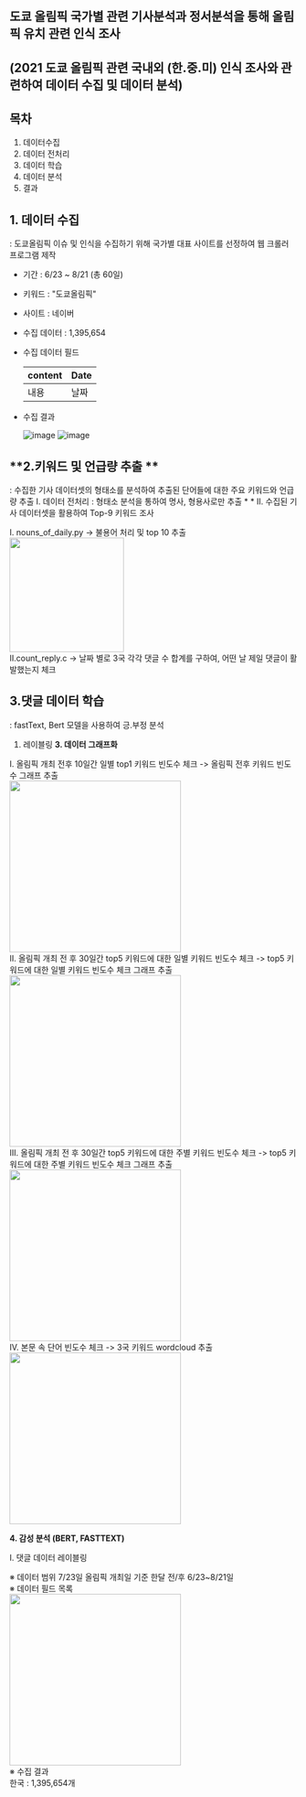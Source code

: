 # 

도쿄 올림픽 국가별 관련 기사분석과 정서분석을 통해 올림픽 유치 관련 인식 조사 
----------------------------------------------------------------------------

(2021 도쿄 올림픽 관련 국내외 (한.중.미) 인식 조사와 관련하여 데이터 수집 및 데이터 분석)<br>
---

**목차**<br>
---

1. 데이터수집
2. 데이터 전처리
3. 데이터 학습
4. 데이터 분석
5. 결과

**1. 데이터 수집** <br>
---
: 도쿄올림픽 이슈 및 인식을 수집하기 위해 국가별 대표 사이트를 선정하여 웹 크롤러 프로그램 제작

* 기간 : 6/23 ~ 8/21 (총 60일)
* 키워드 : "도쿄올림픽" 
* 사이트 : 네이버
* 수집 데이터 : 1,395,654
* 수집 데이터 필드

   | content | Date |
   |---|---|
   | 내용 | 날짜 |
  
* 수집 결과

   ![image](https://user-images.githubusercontent.com/75667075/176151348-cfc3e12a-35e4-4e5e-8579-7abd12a0077d.png)
   ![image](https://user-images.githubusercontent.com/75667075/176151367-3cf6a5aa-553f-4307-8a61-97871feb4dea.png)


**2.키워드 및 언급량 추출 **<br>
---
: 수집한 기사 데이터셋의 형태소를 분석하여 추출된 단어들에 대한 주요 키워드와 언급량 추출
   Ⅰ. 데이터 전처리 : 형태소 분석을 통하여 명사, 형용사로만 추출 
      * 
      * 
   Ⅱ. 수집된 기사 데이터셋을 활용하여 Top-9 키워드 조사 
   

Ⅰ. nouns_of_daily.py -> 불용어 처리 및 top 10 추출<br>
   <img src= "https://user-images.githubusercontent.com/87688936/169702159-6ddd80be-289b-4828-82d2-95ce2d6c66ae.png" width="200" height="200"><br>
Ⅱ.count_reply.c -> 날짜 별로 3국 각각 댓글 수 합계를 구하여, 어떤 날 제일 댓글이 활발했는지 체크<br>


**3.댓글 데이터 학습**<br>
---
: fastText, Bert 모델을 사용하여 긍.부정 분석

   1. 레이블링
**3. 데이터 그래프화**<br>

Ⅰ. 올림픽 개최 전후 10일간 일별 top1 키워드 빈도수 체크 -> 올림픽 전후 키워드 빈도수 그래프 추출<br>
<img src= "https://user-images.githubusercontent.com/87688936/169703367-45380860-8b6e-499f-8cd7-4c307a1898ad.png" width="300"><br>
Ⅱ. 올림픽 개최 전 후 30일간 top5 키워드에 대한 일별 키워드 빈도수 체크 -> top5 키워드에 대한 일별 키워드 빈도수 체크 그래프 추출<br>
<img src= "https://user-images.githubusercontent.com/87688936/169703385-65e39ad2-b770-491e-96be-6571a5ad3208.png" width="300"><br>
Ⅲ. 올림픽 개최 전 후 30일간 top5 키워드에 대한 주별 키워드 빈도수 체크 -> top5 키워드에 대한 주별 키워드 빈도수 체크 그래프 추출<br>
<img src= "https://user-images.githubusercontent.com/87688936/169703400-f2a2c0ac-a222-4212-bed9-052493423cee.png" width="300"><br>
Ⅳ. 본문 속 단어 빈도수 체크 -> 3국 키워드 wordcloud 추출<br>
<img src= "https://user-images.githubusercontent.com/87688936/169703414-4175ef0d-213f-41d8-9606-8aa1dd7ba2cb.png" width="300"><br>

**4. 감성 분석 (BERT, FASTTEXT)**

Ⅰ. 댓글 데이터 레이블링 



※ 데이터 범위
 7/23일 올림픽 개최일 기준 한달 전/후 6/23~8/21일 <br>
※ 데이터 필드 목록<br>
<img src= "https://user-images.githubusercontent.com/87688936/169702096-172b50d6-1ac5-4df1-a3ff-d134b981f459.png" width="300"><br>
※ 수집 결과 <br>
한국 : 1,395,654개 <br>
